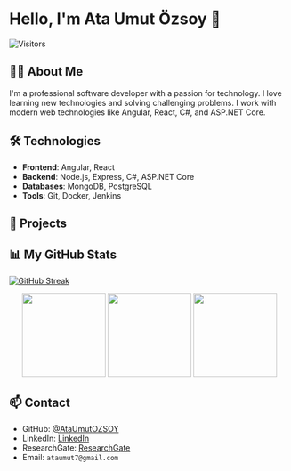 # Hello, I'm Ata Umut Özsoy 👋
![Visitors](https://komarev.com/ghpvc/?username=AtaUmutOZSOY)

## 🙋‍♂️ About Me
I'm a professional software developer with a passion for technology. I love learning new technologies and solving challenging problems. I work with modern web technologies like Angular, React, C#, and ASP.NET Core.

## 🛠 Technologies
- **Frontend**: Angular, React
- **Backend**: Node.js, Express, C#, ASP.NET Core
- **Databases**: MongoDB, PostgreSQL
- **Tools**: Git, Docker, Jenkins

## 🔭 Projects

## 📊 My GitHub Stats
[![GitHub Streak](https://github-readme-streak-stats.herokuapp.com?user=AtaUmutOZSOY&hide_border=true&card_width=498&currStreakLabel=EBEBEB&currStreakNum=EBEBEB&border=EBEBEB&background=E75F05&stroke=EBEBEB&ring=EBEBEB&fire=EBEBEB&sideNums=EBEBEB&sideLabels=EBEBEB&dates=EBEBEB&excludeDaysLabel=EBDDE2)](https://git.io/streak-stats)
<p align="center">
  
  <img src="https://github-readme-streak-stats.herokuapp.com/?user=AtaUmutOZSOY&theme=radical&hide_border=true" height="150">
  <img src="https://github-readme-stats.vercel.app/api?username=AtaUmutOZSOY&show_icons=true&theme=radical&hide_border=true" height="150">
  <img src="https://github-readme-stats.vercel.app/api/top-langs/?username=AtaUmutOZSOY&theme=radical&hide_border=true&layout=compact" height="150">
</p>

## 📫 Contact
- GitHub: [@AtaUmutOZSOY](https://github.com/AtaUmutOZSOY)
- LinkedIn: [LinkedIn](https://www.linkedin.com/in/ata-umut-%C3%B6zsoy/)
- ResearchGate: [ResearchGate](https://www.researchgate.net/profile/Ata-Ozsoy)
- Email: `ataumut7@gmail.com`
